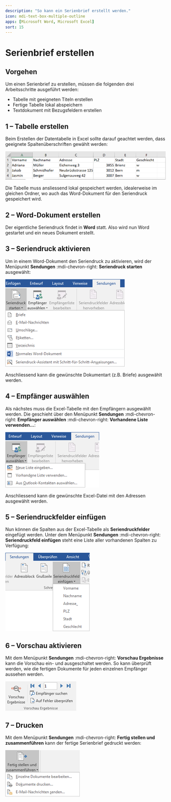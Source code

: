 ```yaml
---
description: "So kann ein Serienbrief erstellt werden."
icon: mdi-text-box-multiple-outline
apps: [Microsoft Word, Microsoft Excel]
sort: 15
---
```


# Serienbrief erstellen



## Vorgehen

Um einen Serienbrief zu erstellen, müssen die folgenden drei Arbeitsschritte ausgeführt werden:

- Tabelle mit geeigneten Titeln erstellen
- Fertige Tabelle lokal abspeichern
- Textdokument mit Bezugsfeldern erstellen


## 1 – Tabelle erstellen

Beim Erstellen der Datentabelle in Excel sollte darauf geachtet werden, dass geeignete Spaltenüberschriften gewählt werden:

![](./images/tabelle.png)

Die Tabelle muss ansliessend lokal gespeichert werden, idealerweise im gleichen Ordner, wo auch das Word-Dokument für den Seriendruck gespeichert wird.


## 2 – Word-Dokument erstellen

Der eigentliche Seriendruck findet in **Word** statt. Also wird nun Word gestartet und ein neues Dokument erstellt.


## 3 – Seriendruck aktivieren

Um in einem Word-Dokument den Seriendruck zu aktivieren, wird der Menüpunkt __Sendungen__ :mdi-chevron-right: __Seriendruck starten__ ausgewählt:

![](./images/start.ms.png)

Anschliessend kann die gewünschte Dokumentart (z.B. Briefe) ausgewählt werden.


## 4 – Empfänger auswählen

Als nächstes muss die Excel-Tabelle mit den Empfängern ausgewählt werden. Die geschieht über den Menüpunkt __Sendungen__ :mdi-chevron-right: __Empfänger auswählen__ :mdi-chevron-right:  __Vorhandene Liste verwenden...__:

![](./images/empfaenger-auswaehlen.ms.png)

Anschliessend kann die gewünschte Excel-Datei mit den Adressen ausgewählt werden.


## 5 – Seriendruckfelder einfügen

Nun können die Spalten aus der Excel-Tabelle als **Seriendruckfelder** eingefügt werden. Unter dem Menüpunkt __Sendungen__ :mdi-chevron-right: __Seriendruckfeld einfügen__ steht eine Liste aller vorhandenen Spalten zu Verfügung:

![](./images/insert-field.ms.png)


## 6 – Vorschau aktivieren

Mit dem Menüpunkt __Sendungen__ :mdi-chevron-right: __Vorschau Ergebnisse__ kann die Vorschau ein- und ausgeschaltet werden. So kann überprüft werden, wie die fertigen Dokumente für jeden einzelnen Empfänger aussehen werden.

![](./images/preview.ms.png)

## 7 – Drucken

Mit dem Menüpunkt __Sendungen__ :mdi-chevron-right: __Fertig stellen und zusammenführen__ kann der fertige Serienbrief gedruckt werden:

![](./images/print.ms.png)
